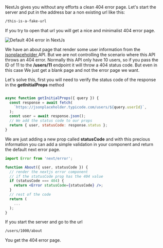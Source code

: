 NextJs gives you without any efforts a clean 404 error page. Let's start the server and put in the address bar a non existing url like this:

```bash
/this-is-a-fake-url
```

If you try to open that url you will get a nice and minimalist 404 error page.

![Default 404 error in NextJs](https://thepracticaldev.s3.amazonaws.com/i/9us9wnydtjvtptywbqjk.png)

We have an about page that render some user information from the [jsonplaceholder ](https://jsonplaceholder.typicode.com) API. But we are not controlling the scenario where this API throws an 404 error.
Normally this API only have 10 users, so if you pass the ID of 11 to the **/users/11** endpoint it will throw a 404 status code.
But even in this case We just get a blank page and not the error page we want.

Let's solve this, first you will need to verify the status code of the response in the **getInitialProps** method

```jsx

async function getInitialProps({ query }) {
  const response = await fetch(
    `https://jsonplaceholder.typicode.com/users/${query.userId}`,
  );
  const user = await response.json();
  // We add the status code to our props
  return { user, statusCode: response.status };
}

```

We are just adding a new prop called **statusCode** and with this precious information you can add a simple validation in your component and return the default next error page.

```jsx
import Error from 'next/error';

function About({ user, statusCode }) {
  // render the nextjs error component
  // if the statusCode prop has the 404 value
  if (statusCode === 404) {
    return <Error statusCode={statusCode} />;
  }
  // rest of the code
  return (
    ...
  );
}

```

If you start the server and go to the url

```bash
/users/1000/about
```

You get the 404 error page.

